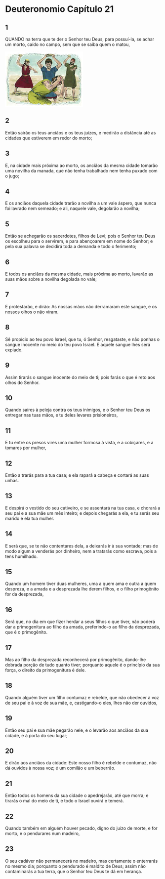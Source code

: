 # Deuteronomio Capítulo 21

## 1
QUANDO na terra que te der o Senhor teu Deus, para possuí-la, se achar um morto, caído no campo, sem que se saiba quem o matou,

![](../.img/Dt/21/1-0.jpg)

## 2
Então sairão os teus anciãos e os teus juízes, e medirão a distância até as cidades que estiverem em redor do morto;

## 3
E, na cidade mais próxima ao morto, os anciãos da mesma cidade tomarão uma novilha da manada, que não tenha trabalhado nem tenha puxado com o jugo;

## 4
E os anciãos daquela cidade trarão a novilha a um vale áspero, que nunca foi lavrado nem semeado; e ali, naquele vale, degolarão a novilha;

## 5
Então se achegarão os sacerdotes, filhos de Levi; pois o Senhor teu Deus os escolheu para o servirem, e para abençoarem em nome do Senhor; e pela sua palavra se decidirá toda a demanda e todo o ferimento;

## 6
E todos os anciãos da mesma cidade, mais próxima ao morto, lavarão as suas mãos sobre a novilha degolada no vale;

## 7
E protestarão, e dirão: As nossas mãos não derramaram este sangue, e os nossos olhos o não viram.

## 8
Sê propício ao teu povo Israel, que tu, ó Senhor, resgataste, e não ponhas o sangue inocente no meio do teu povo Israel. E aquele sangue lhes será expiado.

## 9
Assim tirarás o sangue inocente do meio de ti; pois farás o que é reto aos olhos do Senhor.

## 10
Quando saíres à peleja contra os teus inimigos, e o Senhor teu Deus os entregar nas tuas mãos, e tu deles levares prisioneiros,

## 11
E tu entre os presos vires uma mulher formosa à vista, e a cobiçares, e a tomares por mulher,

## 12
Então a trarás para a tua casa; e ela rapará a cabeça e cortará as suas unhas.

## 13
E despirá o vestido do seu cativeiro, e se assentará na tua casa, e chorará a seu pai e a sua mãe um mês inteiro; e depois chegarás a ela, e tu serás seu marido e ela tua mulher.

## 14
E será que, se te não contentares dela, a deixarás ir à sua vontade; mas de modo algum a venderás por dinheiro, nem a tratarás como escrava, pois a tens humilhado.

## 15
Quando um homem tiver duas mulheres, uma a quem ama e outra a quem despreza, e a amada e a desprezada lhe derem filhos, e o filho primogênito for da desprezada,

## 16
Será que, no dia em que fizer herdar a seus filhos o que tiver, não poderá dar a primogenitura ao filho da amada, preferindo-o ao filho da desprezada, que é o primogênito.

## 17
Mas ao filho da desprezada reconhecerá por primogênito, dando-lhe dobrada porção de tudo quanto tiver; porquanto aquele é o princípio da sua força, o direito da primogenitura é dele.

## 18
Quando alguém tiver um filho contumaz e rebelde, que não obedecer à voz de seu pai e à voz de sua mãe, e, castigando-o eles, lhes não der ouvidos,

## 19
Então seu pai e sua mãe pegarão nele, e o levarão aos anciãos da sua cidade, e à porta do seu lugar;

## 20
E dirão aos anciãos da cidade: Este nosso filho é rebelde e contumaz, não dá ouvidos à nossa voz; é um comilão e um beberrão.

## 21
Então todos os homens da sua cidade o apedrejarão, até que morra; e tirarás o mal do meio de ti, e todo o Israel ouvirá e temerá.

## 22
Quando também em alguém houver pecado, digno do juízo de morte, e for morto, e o pendurares num madeiro,

## 23
O seu cadáver não permanecerá no madeiro, mas certamente o enterrarás no mesmo dia; porquanto o pendurado é maldito de Deus; assim não contaminarás a tua terra, que o Senhor teu Deus te dá em herança.

